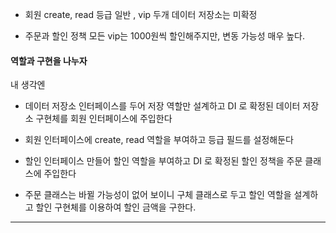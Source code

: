 - 회원
create, read
등급 일반 , vip 두개
데이터 저장소는 미확정

- 주문과 할인 정책
모든 vip는 1000원씩 할인해주지만, 변동 가능성 매우 높다.

#### 역할과 구현을 나누자 

내 생각엔
- 데이터 저장소 인터페이스를 두어 저장 역할만 설계하고 DI 로 확정된 데이터 저장소 구현체를 회원 인터페이스에 주입한다

- 회원 인터페이스에 create, read 역할을 부여하고 등급 필드를 설정해둔다

- 할인 인터페이스 만들어 할인 역할을 부여하고 DI 로 확정된 할인 정책을 주문 클래스에 주입한다

- 주문 클래스는 바뀔 가능성이 없어 보이니 구체 클래스로 두고 할인 역할을 설계하고 할인 구현체를 이용하여 할인 금액을 구한다.

---
